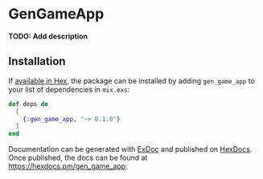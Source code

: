 # GenGameApp

**TODO: Add description**

## Installation

If [available in Hex](https://hex.pm/docs/publish), the package can be installed
by adding `gen_game_app` to your list of dependencies in `mix.exs`:

```elixir
def deps do
  [
    {:gen_game_app, "~> 0.1.0"}
  ]
end
```

Documentation can be generated with [ExDoc](https://github.com/elixir-lang/ex_doc)
and published on [HexDocs](https://hexdocs.pm). Once published, the docs can
be found at <https://hexdocs.pm/gen_game_app>.

